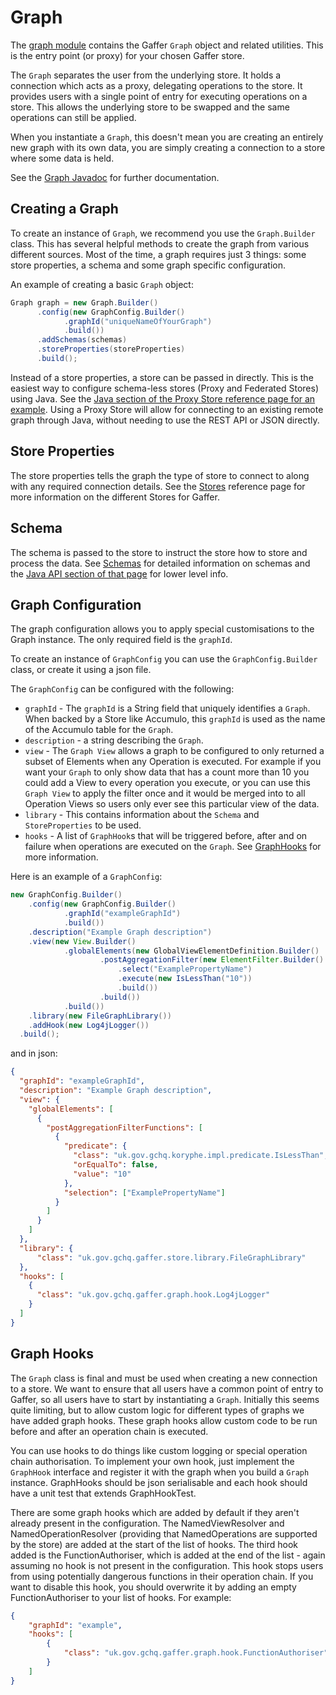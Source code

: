 # Graph

The [graph module](https://github.com/gchq/Gaffer/tree/master/core/graph) contains the Gaffer `Graph` object and related utilities. This is the entry point (or proxy) for your chosen Gaffer store.

The `Graph` separates the user from the underlying store. It holds a connection which acts as a proxy, delegating operations to the store.
It provides users with a single point of entry for executing operations on a store. This allows the underlying store to be swapped and the same operations can still be applied.

When you instantiate a `Graph`, this doesn't mean you are creating an entirely new graph with its own data, you are simply creating a connection to a store where some data is held.

See the [Graph Javadoc](https://gchq.github.io/Gaffer/uk/gov/gchq/gaffer/graph/package-summary.html) for further documentation.

## Creating a Graph

To create an instance of `Graph`, we recommend you use the `Graph.Builder` class. This has several helpful methods to create the graph from various different sources.
Most of the time, a graph requires just 3 things: some store properties, a schema and some graph specific configuration.

An example of creating a basic `Graph` object:

```java
Graph graph = new Graph.Builder()
      .config(new GraphConfig.Builder()
            .graphId("uniqueNameOfYourGraph")
            .build())
      .addSchemas(schemas)
      .storeProperties(storeProperties)
      .build();
```

Instead of a store properties, a store can be passed in directly. This is the easiest way to configure schema-less stores (Proxy and Federated Stores) using Java. See the [Java section of the Proxy Store reference page for an example](../../../administration-guide/gaffer-stores/proxy-store.md#using-a-proxystore-from-java). Using a Proxy Store will allow for connecting to an existing remote graph through Java, without needing to use the REST API or JSON directly.

## Store Properties
The store properties tells the graph the type of store to connect to along with any required connection details. See the [Stores](../../../administration-guide/gaffer-stores/store-guide.md) reference page for more information on the different Stores for Gaffer.

## Schema
The schema is passed to the store to instruct the store how to store and process the data.
See [Schemas](../../../administration-guide/schema.md) for detailed information on schemas and the [Java API section of that page](../../../administration-guide/schema.md#java-api) for lower level info.

## Graph Configuration
The graph configuration allows you to apply special customisations to the Graph instance. The only required field is the `graphId`.

To create an instance of `GraphConfig` you can use the `GraphConfig.Builder` class, or create it using a json file.

The `GraphConfig` can be configured with the following:

 - `graphId` - The `graphId` is a String field that uniquely identifies a `Graph`. When backed by a Store like Accumulo, this `graphId` is used as the name of the Accumulo table for the `Graph`.
 - `description` - a string describing the `Graph`.
 - `view` - The `Graph View` allows a graph to be configured to only returned a subset of Elements when any Operation is executed. For example if you want your `Graph` to only show data that has a count more than 10 you could add a View to every operation you execute, or you can use this `Graph View` to apply the filter once and it would be merged into to all Operation Views so users only ever see this particular view of the data.
 - `library` - This contains information about the `Schema` and `StoreProperties` to be used.
 - `hooks` - A list of `GraphHook`s that will be triggered before, after and on failure when operations are executed on the `Graph`. See [GraphHooks](#graph-hooks) for more information.
 
Here is an example of a `GraphConfig`:
 
```java
new GraphConfig.Builder()
    .config(new GraphConfig.Builder()
            .graphId("exampleGraphId")
            .build())
    .description("Example Graph description")
    .view(new View.Builder()
            .globalElements(new GlobalViewElementDefinition.Builder()
                    .postAggregationFilter(new ElementFilter.Builder()
                        .select("ExamplePropertyName")
                        .execute(new IsLessThan("10"))
                        .build())
                    .build())
            .build())
    .library(new FileGraphLibrary())
    .addHook(new Log4jLogger())
  .build();
```

and in json:

```json
{
  "graphId": "exampleGraphId",
  "description": "Example Graph description",
  "view": {
    "globalElements": [
      {
        "postAggregationFilterFunctions": [
          {
            "predicate": {
              "class": "uk.gov.gchq.koryphe.impl.predicate.IsLessThan",
              "orEqualTo": false,
              "value": "10"
            },
            "selection": ["ExamplePropertyName"]
          }
        ]
      }
    ]
  },
  "library": {
      "class": "uk.gov.gchq.gaffer.store.library.FileGraphLibrary"
  },
  "hooks": [
    {
      "class": "uk.gov.gchq.gaffer.graph.hook.Log4jLogger"
    }
  ]
}
```

## Graph Hooks
The `Graph` class is final and must be used when creating a new connection to a store. We want to ensure that all users have a common point of entry to Gaffer, so all users have to start by instantiating a `Graph`.
Initially this seems quite limiting, but to allow custom logic for different types of graphs we have added graph hooks. These graph hooks allow custom code to be run before and after an operation chain is executed.

You can use hooks to do things like custom logging or special operation chain authorisation. To implement your own hook, just implement the `GraphHook` interface and register it with the graph when you build a `Graph` instance.
GraphHooks should be json serialisable and each hook should have a unit test that extends GraphHookTest.

There are some graph hooks which are added by default if they aren't already present in the configuration. The NamedViewResolver and NamedOperationResolver (providing that NamedOperations are supported by the store) are added at the start of the list of hooks.
The third hook added is the FunctionAuthoriser, which is added at the end of the list - again assuming no hook is not present in the configuration. This hook stops users from using potentially dangerous functions in their operation chain.
If you want to disable this hook, you should overwrite it by adding an empty FunctionAuthoriser to your list of hooks. For example:

```json
{
    "graphId": "example",
    "hooks": [
        {
            "class": "uk.gov.gchq.gaffer.graph.hook.FunctionAuthoriser"
        }
    ]
}
```
